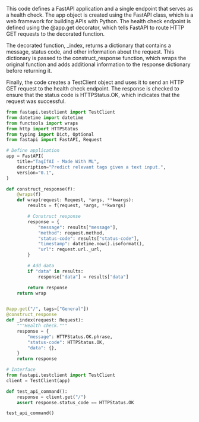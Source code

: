 This code defines a FastAPI application and a single endpoint that serves as a health check. The app object is created using the FastAPI class, which is a web framework for building APIs with Python. The health check endpoint is defined using the @app.get decorator, which tells FastAPI to route HTTP GET requests to the decorated function.

The decorated function, _index, returns a dictionary that contains a message, status code, and other information about the request. This dictionary is passed to the construct_response function, which wraps the original function and adds additional information to the response dictionary before returning it.

Finally, the code creates a TestClient object and uses it to send an HTTP GET request to the health check endpoint. The response is checked to ensure that the status code is HTTPStatus.OK, which indicates that the request was successful.

```py title="api.py" linenums="1"
from fastapi.testclient import TestClient 
from datetime import datetime
from functools import wraps
from http import HTTPStatus
from typing import Dict, Optional 
from fastapi import FastAPI, Request

# Define application
app = FastAPI(
    title="TagIfAI - Made With ML",
    description="Predict relevant tags given a text input.",
    version="0.1",
)

def construct_response(f):
    @wraps(f)
    def wrap(request: Request, *args, **kwargs):
        results = f(request, *args, **kwargs)

        # Construct response
        response = {
            "message": results["message"],
            "method": request.method,
            "status-code": results["status-code"],
            "timestamp": datetime.now().isoformat(),
            "url": request.url._url,
        }

        # Add data
        if "data" in results:
            response["data"] = results["data"]

        return response
    return wrap


@app.get("/", tags=["General"])
@construct_response
def _index(request: Request):
    """Health check."""
    response = {
        "message": HTTPStatus.OK.phrase,
        "status-code": HTTPStatus.OK,
        "data": {},
    }
    return response

# Interface
from fastapi.testclient import TestClient
client = TestClient(app)

def test_api_command():
    response = client.get("/")
    assert response.status_code == HTTPStatus.OK

test_api_command()
```

